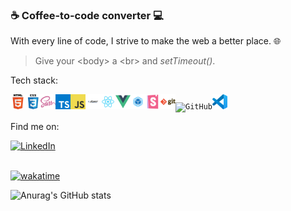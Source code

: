 <!--
**chewmunyoke/chewmunyoke** is a ✨ _special_ ✨ repository because its `README.md` (this file) appears on your GitHub profile.

Here are some ideas to get you started:

- 🔭 I’m currently working on ...
- 🌱 I’m currently learning ...
- 👯 I’m looking to collaborate on ...
- 🤔 I’m looking for help with ...
- 💬 Ask me about ...
- 📫 How to reach me: ...
- 😄 Pronouns: ...
- ⚡ Fun fact: ...
-->

### ☕ Coffee-to-code converter 💻

With every line of code, I strive to make the web a better place. 🌐

> Give your \<body\> a \<br\> and _setTimeout()_.

Tech stack:

<code><img alt="HTML" width="24px" src="https://raw.githubusercontent.com/github/explore/80688e429a7d4ef2fca1e82350fe8e3517d3494d/topics/html/html.png" /></code><code><img alt="CSS" width="24px" src="https://raw.githubusercontent.com/github/explore/80688e429a7d4ef2fca1e82350fe8e3517d3494d/topics/css/css.png" /></code><code><img alt="Sass" width="24px" src="https://raw.githubusercontent.com/github/explore/80688e429a7d4ef2fca1e82350fe8e3517d3494d/topics/sass/sass.png" /></code><code><img alt="TypeScript" width="24px" src="https://raw.githubusercontent.com/github/explore/80688e429a7d4ef2fca1e82350fe8e3517d3494d/topics/typescript/typescript.png" /></code><code><img alt="JavaScript" width="24px" src="https://raw.githubusercontent.com/github/explore/80688e429a7d4ef2fca1e82350fe8e3517d3494d/topics/javascript/javascript.png" /></code><code><img alt="jQuery" width="24px" src="https://raw.githubusercontent.com/github/explore/80688e429a7d4ef2fca1e82350fe8e3517d3494d/topics/jquery/jquery.png" /></code><code><img alt="React" width="24px" src="https://raw.githubusercontent.com/github/explore/80688e429a7d4ef2fca1e82350fe8e3517d3494d/topics/react/react.png" /></code><code><img alt="Vue" width="24px" src="https://raw.githubusercontent.com/github/explore/80688e429a7d4ef2fca1e82350fe8e3517d3494d/topics/vue/vue.png" /></code><code><img alt="Webpack" width="24px" src="https://raw.githubusercontent.com/github/explore/80688e429a7d4ef2fca1e82350fe8e3517d3494d/topics/webpack/webpack.png" /></code><code><img alt="Storybook" width="24px" src="https://raw.githubusercontent.com/github/explore/80688e429a7d4ef2fca1e82350fe8e3517d3494d/topics/storybook/storybook.png" /></code><code><img alt="Git" width="24px" src="https://raw.githubusercontent.com/github/explore/80688e429a7d4ef2fca1e82350fe8e3517d3494d/topics/git/git.png" /></code><code><img alt="GitHub" width="24px" src="https://camo.githubusercontent.com/25beed731bbbeda595627aef4b76688b639714f9bc5568004842653bdc638cc7/68747470733a2f2f63646e2e73696d706c6569636f6e732e6f72672f6769746875622f7768697465" /></code><code><img alt="GitHub" width="24px" src="https://raw.githubusercontent.com/github/explore/80688e429a7d4ef2fca1e82350fe8e3517d3494d/topics/visual-studio-code/visual-studio-code.png" /></code>

Find me on:

<a href="https://www.linkedin.com/in/chewmunyoke/">
    <img alt="LinkedIn" width="24px" src="https://camo.githubusercontent.com/6a4d8bc7597946d1ffbd7f97691b2e7a556c44c2e268ffaa95897ff54507e441/68747470733a2f2f63646e2e73696d706c6569636f6e732e6f72672f6c696e6b6564696e" />
</a>

<br />
<br />

[![wakatime](https://wakatime.com/badge/user/b39df5eb-6ab8-4234-92a5-e1d54a855fe3.svg)](https://wakatime.com/@b39df5eb-6ab8-4234-92a5-e1d54a855fe3)


![Anurag's GitHub stats](https://github-readme-stats.vercel.app/api?username=chewmunyoke&show_icons=true&theme=tokyonight)
